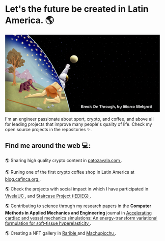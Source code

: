 # Let's the future be created in Latin America. 🌎

<img align="center"  src="https://github.com/patozavala/patozavala/blob/main/Break%20On%20Through%20by%20Marco%20Melgrati.png">

I'm an engineer passionate about sport, crypto, and coffee, and above all for leading projects that improve many people's quality of life. Check my open source projects in the repositories ✨.

## Find me around the web 💻: 

🌎 Sharing high quality crypto content in <a href="https://www.patozavala.com"> patozavala.com </a>.

🌎 Runing one of the first crypto coffee shop in Latin America at <a href="https://blog.cafinca.org"> blog.cafinca.org </a>.

🌎 Check the projects with social impact in which I have participated in <a href="https://vidauniversitaria.uc.cl/noticias-noticias-y-concursos/patricio-zavala-peldano-a-peldano-mejorando-la-vida-de-familias-portenas"> VivelaUC </a>, and <a href="https://isf-chile.org/portfolio/escalera-vista-al-mar/"> Staircase Project (IEDIEG) </a>.

🌎 Contributing to science through my research papers in the **Computer Methods in Applied Mechanics and Engineering** journal in <a href="https://www.sciencedirect.com/science/article/abs/pii/S0045782521001006"> Accelerating cardiac and vessel mechanics simulations: An energy-transform variational formulation for soft-tissue hyperelasticity </a>.

🌎 Creating a NFT gallery in <a href="https://rarible.com/patozavala?tab=owned"> Rarible </a> and <a href="https://rarible.com/machupicchu"> Machupicchu </a>.
